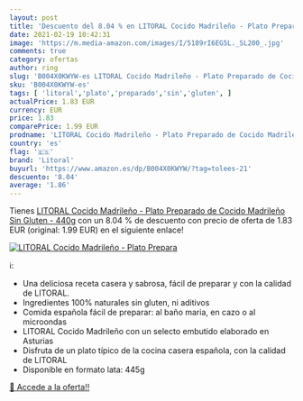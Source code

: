 ```yaml
---
layout: post
title: 'Descuento del 8.04 % en LITORAL Cocido Madrileño - Plato Prepara'
date: 2021-02-19 10:42:31
image: 'https://m.media-amazon.com/images/I/5189rI6EG5L._SL200_.jpg'
comments: true
category: ofertas
author: ring
slug: 'B004X0KWYW-es LITORAL Cocido Madrileño - Plato Preparado de Cocido...'
sku: 'B004X0KWYW-es'
tags: [ 'litoral','plato','preparado','sin','gluten', ]
actualPrice: 1.83 EUR
currency: EUR
price: 1.83
comparePrice: 1.99 EUR
prodname: 'LITORAL Cocido Madrileño - Plato Preparado de Cocido Madrileño Sin Gluten - 440g'
country: 'es'
flag: '🇪🇸'
brand: 'Litoral'
buyurl: 'https://www.amazon.es/dp/B004X0KWYW/?tag=tolees-21'
descuento: '8.04'
average: '1.86'
---
```


Tienes [LITORAL Cocido Madrileño - Plato Preparado de Cocido Madrileño Sin Gluten - 440g](https://www.amazon.es/dp/B004X0KWYW/?tag=tolees-21) con un 8.04 % de descuento con precio de oferta de 1.83 EUR (original: 1.99 EUR) en el siguiente enlace!

[![LITORAL Cocido Madrileño - Plato Prepara](https://m.media-amazon.com/images/I/5189rI6EG5L._SL200_.jpg)](https://www.amazon.es/dp/B004X0KWYW/?tag=tolees-21)

ℹ️:

- Una deliciosa receta casera y sabrosa, fácil de preparar y con la calidad de LITORAL.
- Ingredientes 100% naturales sin gluten, ni aditivos
- Comida española fácil de preparar: al baño maria, en cazo o al microondas
- LITORAL Cocido Madrileño con un selecto embutido elaborado en Asturias
- Disfruta de un plato típico de la cocina casera española, con la calidad de LITORAL
- Disponible en formato lata: 445g

[🛒 Accede a la oferta!!](https://www.amazon.es/dp/B004X0KWYW/?tag=tolees-21)
